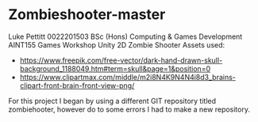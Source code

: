 # Zombieshooter-master
Luke Pettitt
0022201503
BSc (Hons) Computing & Games Development 
AINT155 Games Workshop
Unity 2D Zombie Shooter
Assets used:
- https://www.freepik.com/free-vector/dark-hand-drawn-skull-background_1188049.htm#term=skull&page=1&position=0
- https://www.clipartmax.com/middle/m2i8N4K9N4N4i8d3_brains-clipart-front-brain-front-view-png/

For this project I began by using a different GIT repository titled zombiehooter, however do to some errors I had to make a new repository.
